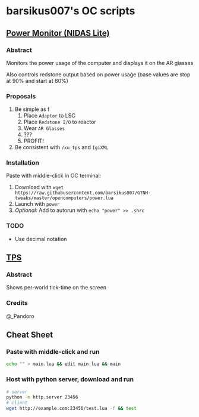 # barsikus007's OC scripts

## [Power Monitor (NIDAS Lite)](power.lua)

### Abstract

Monitors the power usage of the computer and displays it on the AR glasses

Also controls redstone output based on power usage (base values are stop at 90% and start at 80%)

### Proposals

1. Be simple as f
   1. Place `Adapter` to LSC
   2. Place `Redstone I/O` to reactor
   3. Wear `AR Glasses`
   4. ???
   5. PROFIT!
2. Be consistent with `/xu_tps` and `IgiXML`

### Installation

Paste with middle-click in OC terminal:

1. Download with `wget https://raw.githubusercontent.com/barsikus007/GTNH-tweaks/master/opencomputers/power.lua`
2. Launch with `power`
3. *Optional:* Add to autorun with `echo "power" >> .shrc`

### TODO

- Use decimal notation

## [TPS](tps.lua)

### Abstract

Shows per-world tick-time on the screen

### Credits

@_Pandoro

## Cheat Sheet

### Paste with middle-click and run

```sh
echo "" > main.lua && edit main.lua && main
```

### Host with python server, download and run

```sh
# server
python -m http.server 23456
# client
wget http://example.com:23456/test.lua -f && test
```
